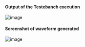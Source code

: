 #### Output of the Testebanch execution
![image](https://github.com/user-attachments/assets/67627133-1a2d-4825-a8f5-5b231f42410f)


#### Screenshot of waveform generated
![image](https://github.com/user-attachments/assets/12678f5b-5113-4a16-b819-1b5d9a5c55f7)
